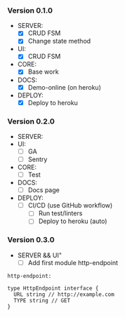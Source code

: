 ### Version 0.1.0

- SERVER:
  - [x] CRUD FSM
  - [x] Change state method
- UI:
  - [x] CRUD FSM
- CORE:
  - [x] Base work
- DOCS:
  - [x] Demo-online (on heroku)
- DEPLOY:
  - [x] Deploy to heroku

### Version 0.2.0

- SERVER:
- UI:
  - [ ] GA
  - [ ] Sentry
- CORE:
  - [ ] Test
- DOCS:
  - [ ] Docs page
- DEPLOY:
  - [ ] CI/CD (use GitHub workflow)
    - [ ] Run test/linters
    - [ ] Deploy to heroku (auto)

### Version 0.3.0

- SERVER && UI"
  - [ ] Add first module http-endpoint

```
http-endpoint:

type HttpEndpoint interface {
  URL string // http://example.com
  TYPE string // GET
}
```
